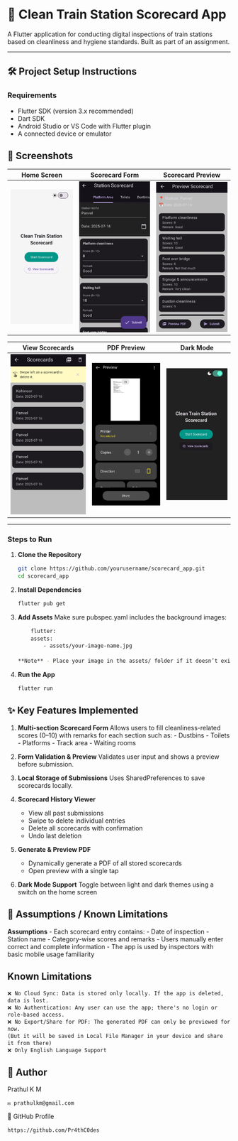 # 🚆 Clean Train Station Scorecard App

A Flutter application for conducting digital inspections of train stations based on cleanliness and hygiene standards. Built as part of an assignment.

---

## 🛠️ Project Setup Instructions

### Requirements
- Flutter SDK (version 3.x recommended)
- Dart SDK
- Android Studio or VS Code with Flutter plugin
- A connected device or emulator

## 📲 Screenshots

| Home Screen | Scorecard Form | Scorecard Preview |
|-------------|----------------|-------------------|
| ![Home](lib/assets/screenshots/home.jpg) | ![Form](lib/assets/screenshots/form.jpg) | ![Preview](lib/assets/screenshots/preview.jpg) |

| View Scorecards | PDF Preview | Dark Mode |
|-----------------|-------------|------------|
| ![View](lib/assets/screenshots/view.jpg) | ![PDF](lib/assets/screenshots/pdf.jpg) | ![Dark](lib/assets/screenshots/dark_mode.jpg) |

---

### Steps to Run
1. **Clone the Repository**
   ```bash
   git clone https://github.com/yourusername/scorecard_app.git
   cd scorecard_app

2. **Install Dependencies**
    ```bash
    flutter pub get

3. **Add Assets**
    Make sure pubspec.yaml includes the background images:
    ```bash
        flutter:
        assets:
            - assets/your-image-name.jpg   

    **Note** - Place your image in the assets/ folder if it doesn’t exist.        

4. **Run the App**
    ```bash
    flutter run         
    

## ✨ Key Features Implemented       
1. **Multi-section Scorecard Form**
    Allows users to fill cleanliness-related scores (0–10) with remarks for each section such as:
       -  Dustbins
       - Toilets
       - Platforms
       - Track area
       - Waiting rooms

2. **Form Validation & Preview**
    Validates user input and shows a preview before submission.

3. **Local Storage of Submissions**
    Uses SharedPreferences to save scorecards locally.  

4. **Scorecard History Viewer**
    - View all past submissions
    - Swipe to delete individual entries
    - Delete all scorecards with confirmation
    - Undo last deletion            

5. **Generate & Preview PDF**
    - Dynamically generate a PDF of all stored scorecards
    - Open preview with a single tap

6. **Dark Mode Support**
    Toggle between light and dark themes using a switch on the home screen    


## 📌 Assumptions / Known Limitations     
**Assumptions**
    - Each scorecard entry contains:
    - Date of inspection
    - Station name
    - Category-wise scores and remarks
    - Users manually enter correct and complete information
    - The app is used by inspectors with basic mobile usage familiarity

## Known Limitations
    ❌ No Cloud Sync: Data is stored only locally. If the app is deleted, data is lost.
    ❌ No Authentication: Any user can use the app; there's no login or role-based access.
    ❌ No Export/Share for PDF: The generated PDF can only be previewed for now.
    (But it will be saved in Local File Manager in your device and share it from there)
    ❌ Only English Language Support


## 📧 Author
Prathul K M

    ✉️ prathulkm@gmail.com

🔗 GitHub Profile

    https://github.com/Pr4thC0des
